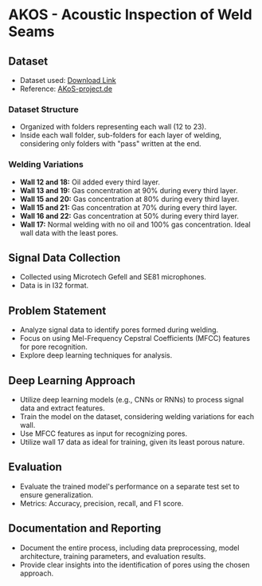 # AKOS - Acoustic Inspection of Weld Seams

## Dataset
- Dataset used: [Download Link](https://nx21454.your-storageshare.de/s/C5SF9GKQpzHRXfT/authenticate/showShare)
- Reference: [AKoS-project.de](https://www.akos-projekt.de/index.php/beitraege)

### Dataset Structure
- Organized with folders representing each wall (12 to 23).
- Inside each wall folder, sub-folders for each layer of welding, considering only folders with "pass" written at the end.

### Welding Variations
- **Wall 12 and 18:** Oil added every third layer.
- **Wall 13 and 19:** Gas concentration at 90% during every third layer.
- **Wall 15 and 20:** Gas concentration at 80% during every third layer.
- **Wall 15 and 21:** Gas concentration at 70% during every third layer.
- **Wall 16 and 22:** Gas concentration at 50% during every third layer.
- **Wall 17:** Normal welding with no oil and 100% gas concentration. Ideal wall data with the least pores.

## Signal Data Collection
- Collected using Microtech Gefell and SE81 microphones.
- Data is in I32 format.

## Problem Statement
- Analyze signal data to identify pores formed during welding.
- Focus on using Mel-Frequency Cepstral Coefficients (MFCC) features for pore recognition.
- Explore deep learning techniques for analysis.

## Deep Learning Approach
- Utilize deep learning models (e.g., CNNs or RNNs) to process signal data and extract features.
- Train the model on the dataset, considering welding variations for each wall.
- Use MFCC features as input for recognizing pores.
- Utilize wall 17 data as ideal for training, given its least porous nature.

## Evaluation
- Evaluate the trained model's performance on a separate test set to ensure generalization.
- Metrics: Accuracy, precision, recall, and F1 score.

## Documentation and Reporting
- Document the entire process, including data preprocessing, model architecture, training parameters, and evaluation results.
- Provide clear insights into the identification of pores using the chosen approach.
